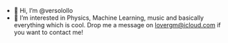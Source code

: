 - 👋 Hi, I’m @versolollo
- 👀 I’m interested in Physics, Machine Learning, music and basically everything which is cool. Drop me a message on lovergm@icloud.com if you want to contact me!

<!---
versolollo/versolollo is a ✨ special ✨ repository because its `README.md` (this file) appears on your GitHub profile.
You can click the Preview link to take a look at your changes.
--->

